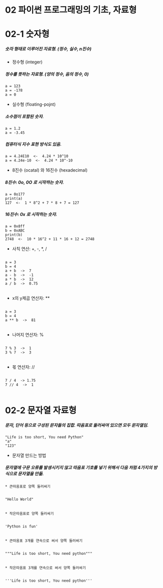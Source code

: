 02 파이썬 프로그래밍의 기초, 자료형
=================================

02-1 숫자형
===========
##### 숫자 형태로 이루어진 자료형. (정수, 실수, n진수)
* 정수형 (integer)
##### 정수를 뜻하는 자료형. (양의 정수, 음의 정수, 0)
    a = 123
    a = -178
    a = 0
* 실수형 (floating-pojnt)
##### 소수점이 포함된 숫자.
    a = 1.2
    a = -3.45
##### 컴퓨터식 지수 표현 방식도 있음.
    a = 4.24E10  <-  4.24 * 10^10
    a = 4.24e-10  <-  4.24 * 10^-10
* 8진수 (ocatal) 와 16진수 (hexadecimal)
##### 8진수: 0o, 0O 로 시작하는 숫자.
    a = 0o177
    print(a)
    127  <-  1 * 8^2 + 7 * 8 + 7 = 127
##### 16진수: 0x 로 시작하는 숫자.
    a = 0x8ff
    b = 0xABC
    print(b)
    2748  <-  10 * 16^2 + 11 * 16 + 12 = 2748
* 사칙 연산: +, -, *, /
<pre>
<code>
a = 3
b = 4
a + b  ->  7
a - b  ->  -1
a * b  ->  12
a / b  ->  0.75
</code>
</pre>
* x의 y제곱 연산자: **
<pre>
<code>
a = 3
b = 4
a ** b  ->  81
</code>
</pre>
* 나머지 연산자: %
<pre>
<code>
7 % 3  ->  1
3 % 7  ->  3
</code>
</pre>
* 몫 연산자: //
<pre>
<code>
7 / 4  -> 1.75
7 // 4  ->  1
</code>
</pre>

02-2 문자열 자료형
==================
##### 문자, 단어 등으로 구성된 문자들의 집합. 따옴표로 둘러싸여 있으면 모두 문자열임.
    "Life is too short, You need Python"
    "a"
    "123"
* 문자열 만드는 방법
##### 문자열에 구문 오류를 발생시키지 않고 따옴표 기호를 넣기 위해서 다음 처럼 4가지의 방식으로 문자열을 만듦.
    * 큰따옴표로 양쪽 둘러싸기
<pre>
<code>      
"Hello World"
</code>
</pre>
    * 작은따옴표로 양쪽 둘러싸기
<pre>
<code>
'Python is fun'
</code>
</pre>
    * 큰따옴표 3개를 연속으로 써서 양쪽 둘러싸기
<pre>
<code>
"""Life is too short, You need python"""
</code>
</pre>
    * 작은따옴표 3개를 연속으로 써서 양쪽 둘러싸기
<pre>
<code>
'''Life is too short, You need python'''
</code>
</pre>

